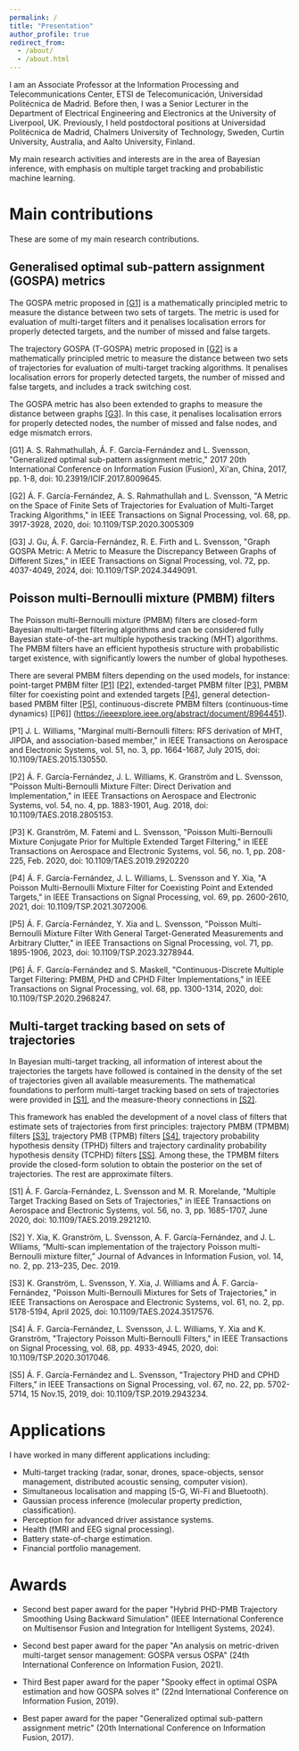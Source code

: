 ```yaml
---
permalink: /
title: "Presentation"
author_profile: true
redirect_from: 
  - /about/
  - /about.html
---
```


I am an Associate Professor at the Information Processing and Telecommunications Center, ETSI de Telecomunicación, Universidad Politécnica de Madrid. Before then, I was a Senior Lecturer in the Department of Electrical Engineering and Electronics at the University of Liverpool, UK. Previously, I held postdoctoral positions at Universidad Politécnica de Madrid, Chalmers University of Technology, Sweden, Curtin University, Australia, and Aalto University, Finland. 

My main research activities and interests are in the area of Bayesian inference, with emphasis on multiple target tracking and probabilistic machine learning.


Main contributions
======
These are some of my main research contributions.

Generalised optimal sub-pattern assignment (GOSPA) metrics
---------------

The GOSPA metric proposed in [[G1]](https://ieeexplore.ieee.org/document/8009645) is a mathematically principled metric to measure the distance between two sets of targets. The metric is used for evaluation of multi-target filters and it penalises localisation errors for properly detected targets, and the number of missed and false targets.

The trajectory GOSPA (T-GOSPA) metric proposed in [[G2]](https://ieeexplore.ieee.org/abstract/document/9127194) is a mathematically principled metric to measure the distance between two sets of trajectories for evaluation of multi-target tracking algorithms. It penalises localisation errors for properly detected targets, the number of missed and false targets, and includes a track switching cost.

The GOSPA metric has also been extended to graphs to measure the distance between graphs [[G3]](https://ieeexplore.ieee.org/abstract/document/10644126). In this case, it penalises localisation errors for properly detected nodes, the number of missed and false nodes, and edge mismatch errors.


[G1] A. S. Rahmathullah, Á. F. García-Fernández and L. Svensson, "Generalized optimal sub-pattern assignment metric," 2017 20th International Conference on Information Fusion (Fusion), Xi'an, China, 2017, pp. 1-8, doi: 10.23919/ICIF.2017.8009645.

[G2] Á. F. García-Fernández, A. S. Rahmathullah and L. Svensson, "A Metric on the Space of Finite Sets of Trajectories for Evaluation of Multi-Target Tracking Algorithms," in IEEE Transactions on Signal Processing, vol. 68, pp. 3917-3928, 2020, doi: 10.1109/TSP.2020.3005309

[G3] J. Gu, Á. F. García-Fernández, R. E. Firth and L. Svensson, "Graph GOSPA Metric: A Metric to Measure the Discrepancy Between Graphs of Different Sizes," in IEEE Transactions on Signal Processing, vol. 72, pp. 4037-4049, 2024, doi: 10.1109/TSP.2024.3449091.

Poisson multi-Bernoulli mixture (PMBM) filters
---------------

The Poisson multi-Bernoulli mixture (PMBM) filters are closed-form Bayesian multi-target filtering algorithms and can be considered fully Bayesian state-of-the-art multiple hypothesis tracking (MHT) algorithms. The PMBM filters have an efficient hypothesis structure with probabilistic target existence, with significantly lowers the number of global hypotheses. 

There are several PMBM filters depending on the used models, for instance: point-target PMBM filter [[P1]](https://ieeexplore.ieee.org/abstract/document/7272821) [[P2]](https://ieeexplore.ieee.org/abstract/document/8289337), extended-target PMBM filter [[P3]](https://ieeexplore.ieee.org/abstract/document/8730493), PMBM filter for coexisting point and extended targets [[P4]](https://ieeexplore.ieee.org/abstract/document/9399297), general detection-based PMBM filter [[P5]](https://ieeexplore.ieee.org/abstract/document/10130623), continuous-discrete PMBM filters (continuous-time dynamics) [[P6]] (https://ieeexplore.ieee.org/abstract/document/8964451).



[P1] J. L. Williams, "Marginal multi-Bernoulli filters: RFS derivation of MHT, JIPDA, and association-based member," in IEEE Transactions on Aerospace and Electronic Systems, vol. 51, no. 3, pp. 1664-1687, July 2015, doi: 10.1109/TAES.2015.130550.

[P2] Á. F. García-Fernández, J. L. Williams, K. Granström and L. Svensson, "Poisson Multi-Bernoulli Mixture Filter: Direct Derivation and Implementation," in IEEE Transactions on Aerospace and Electronic Systems, vol. 54, no. 4, pp. 1883-1901, Aug. 2018, doi: 10.1109/TAES.2018.2805153. 

[P3] K. Granström, M. Fatemi and L. Svensson, "Poisson Multi-Bernoulli Mixture Conjugate Prior for Multiple Extended Target Filtering," in IEEE Transactions on Aerospace and Electronic Systems, vol. 56, no. 1, pp. 208-225, Feb. 2020, doi: 10.1109/TAES.2019.2920220

[P4] Á. F. García-Fernández, J. L. Williams, L. Svensson and Y. Xia, "A Poisson Multi-Bernoulli Mixture Filter for Coexisting Point and Extended Targets," in IEEE Transactions on Signal Processing, vol. 69, pp. 2600-2610, 2021, doi: 10.1109/TSP.2021.3072006.

[P5] Á. F. García-Fernández, Y. Xia and L. Svensson, "Poisson Multi-Bernoulli Mixture Filter With General Target-Generated Measurements and Arbitrary Clutter," in IEEE Transactions on Signal Processing, vol. 71, pp. 1895-1906, 2023, doi: 10.1109/TSP.2023.3278944.

[P6] Á. F. García-Fernández and S. Maskell, "Continuous-Discrete Multiple Target Filtering: PMBM, PHD and CPHD Filter Implementations," in IEEE Transactions on Signal Processing, vol. 68, pp. 1300-1314, 2020, doi: 10.1109/TSP.2020.2968247.


Multi-target tracking based on sets of trajectories
---------------

In Bayesian multi-target tracking, all information of interest about the trajectories the targets have followed is contained in the density of the set of trajectories given all available measurements. The mathematical foundations to perform multi-target tracking based on sets of trajectories were provided in [[S1]](https://ieeexplore.ieee.org/abstract/document/8731733), and the measure-theory connections in [[S2]](https://arxiv.org/abs/1912.01748).

This framework has enabled the development of a novel class of filters that estimate sets of trajectories from first principles: trajectory PMBM (TPMBM) filters [[S3]](https://ieeexplore.ieee.org/abstract/document/10799204), trajectory PMB (TPMB) filters [[S4]](https://ieeexplore.ieee.org/abstract/document/9169859), trajectory probability hypothesis density (TPHD) filters and trajectory cardinality probability hypothesis density (TCPHD) filters [[SS]](https://ieeexplore.ieee.org/abstract/document/8846723
). Among these, the TPMBM filters provide the closed-form solution to obtain the posterior on the set of trajectories. The rest are approximate filters.  



[S1] Á. F. García-Fernández, L. Svensson and M. R. Morelande, "Multiple Target Tracking Based on Sets of Trajectories," in IEEE Transactions on Aerospace and Electronic Systems, vol. 56, no. 3, pp. 1685-1707, June 2020, doi: 10.1109/TAES.2019.2921210.

[S2] Y. Xia, K. Granström, L. Svensson, A. F. García-Fernández, and J. L. Wlliams, “Multi-scan implementation of the trajectory Poisson multi-Bernoulli
mixture filter,” Journal of Advances in Information Fusion, vol. 14, no. 2, pp. 213–235, Dec. 2019.

[S3] K. Granström, L. Svensson, Y. Xia, J. Williams and Á. F. García-Fernández, "Poisson Multi-Bernoulli Mixtures for Sets of Trajectories," in IEEE Transactions on Aerospace and Electronic Systems, vol. 61, no. 2, pp. 5178-5194, April 2025, doi: 10.1109/TAES.2024.3517576.

[S4] Á. F. García-Fernández, L. Svensson, J. L. Williams, Y. Xia and K. Granström, "Trajectory Poisson Multi-Bernoulli Filters," in IEEE Transactions on Signal Processing, vol. 68, pp. 4933-4945, 2020, doi: 10.1109/TSP.2020.3017046. 

[S5] Á. F. García-Fernández and L. Svensson, "Trajectory PHD and CPHD Filters," in IEEE Transactions on Signal Processing, vol. 67, no. 22, pp. 5702-5714, 15 Nov.15, 2019, doi: 10.1109/TSP.2019.2943234.


Applications
======

I have worked in many different applications including: 
- Multi-target tracking (radar, sonar, drones, space-objects, sensor management, distributed acoustic sensing, computer vision).
- Simultaneous localisation and mapping (5-G, Wi-Fi and Bluetooth).
- Gaussian process inference (molecular property prediction, classification).
- Perception for advanced driver assistance systems.
- Health (fMRI and EEG signal processing).
- Battery state-of-charge estimation.
- Financial portfolio management.


Awards
======

- Second best paper award for the paper "Hybrid PHD-PMB Trajectory Smoothing Using Backward Simulation" (IEEE International Conference on Multisensor Fusion and Integration for Intelligent Systems, 2024).

- Second best paper award for the paper "An analysis on metric-driven multi-target sensor management: GOSPA versus OSPA" (24th International Conference on Information Fusion, 2021).

- Third Best paper award for the paper "Spooky effect in optimal OSPA estimation and how GOSPA solves it" (22nd International Conference on Information Fusion, 2019).

- Best paper award for the paper "Generalized optimal sub-pattern assignment metric" (20th International Conference on Information Fusion, 2017).

